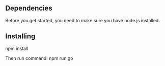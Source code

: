 ## Dependencies
Before you get started, you need to make sure you have node.js installed.

## Installing
npm install

Then run command:
npm run go
